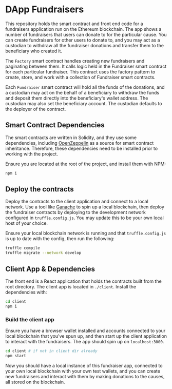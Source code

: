# DApp Fundraisers

This repository holds the smart contract and front end code for a fundraisers application run on the Ethereum blockchain.  The app shows a number of fundraisers that users can donate to for the particular cause. You can create fundraisers for other users to donate to, and you may act as a custodian to withdraw all the fundraiser donations and transfer them to the beneficiary who created it.

The `Factory` smart contract handles creating new fundraisers and paginating between them.  It calls logic held in the Fundraiser smart contract for each particular fundraiser. This contract uses the factory pattern to create, store, and work with a collection of Fundraiser smart contracts.

Each `Fundraiser` smart contract will hold all the funds of the donations, and a custodian may act on the behalf of a beneficiary to withdraw the funds and deposit them directly into the beneficiary's wallet address. The custodian may also set the beneficiary account.  The custodian defaults to the deployer of the contract.

## Smart Contract Dependencies

The smart contracts are written in Solidity, and they use some dependencies, including [OpenZeppelin](https://openzeppelin.com/) as a source for smart contract inheritance. Therefore, these dependencies need to be installed prior to working with the project.

Ensure you are located at the root of the project, and install them with NPM:

```bash
npm i
```

## Deploy the contracts

Deploy the contracts to the client application and connect to a local network. Use a tool like [Ganache](https;//trufflesuite.com/ganache) to spin up a local blockchain, then deploy the fundraiser contracts by deploying to the development network configured in `truffle.config.js`.  You may update this to be your own local host of your choice.

Ensure your local blockchain network is running and that `truffle.config.js` is up to date with the config, then run the following:

```bash
truffle compile
truffle migrate --network develop
```

## Client App & Dependencies

The front end is a React application that holds the contracts built from the root directory. The client app is located in `./client`. Install the dependencies with:

```bash
cd client
npm i
```

### Build the client app

Ensure you have a browser wallet installed and accounts connected to your local blockchain that you've spun up, and then start up the client application to interact with the fundraisers.  The app should spin up on `localhost:3000`.

```bash
cd client # if not in client dir already
npm start
```

Now you should have a local instance of this fundraiser app, connected to your own local blockchain with your own test wallets, and you can create new fundraisers and interact with them by making donations to the causes, all stored on the blockchain.
